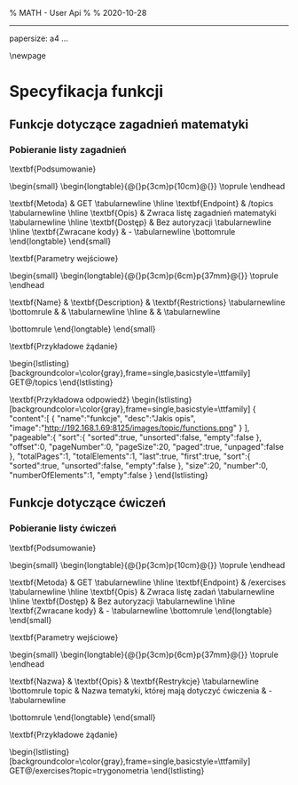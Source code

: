 % MATH - User Api
% 
% 2020-10-28

---
papersize: a4
...

\newpage


# Specyfikacja funkcji

## Funkcje dotyczące zagadnień matematyki

### Pobieranie listy zagadnień

\textbf{Podsumowanie}

\begin{small}
\begin{longtable}{@{}p{3cm}p{10cm}@{}}
\toprule
\endhead

\textbf{Metoda}					& GET										\tabularnewline \hline
\textbf{Endpoint}				& /topics									\tabularnewline \hline
\textbf{Opis}					& Zwraca listę zagadnień matematyki			\tabularnewline \hline
\textbf{Dostęp}					& Bez autoryzacji							\tabularnewline \hline
\textbf{Zwracane kody}	& -											\tabularnewline
\bottomrule
\end{longtable}
\end{small}
				
\textbf{Parametry wejściowe}

\begin{small}
\begin{longtable}{@{}p{3cm}p{6cm}p{37mm}@{}}
\toprule
\endhead

\textbf{Name} 		& \textbf{Description} 		& \textbf{Restrictions} 	\tabularnewline \bottomrule
				&  		&							\tabularnewline \hline
			& 			&							\tabularnewline

\bottomrule
\end{longtable}
\end{small}

\textbf{Przykładowe żądanie}

\begin{lstlisting}[backgroundcolor=\color{gray},frame=single,basicstyle=\ttfamily]
GET@/topics
\end{lstlisting}

\textbf{Przykładowa odpowiedź}
\begin{lstlisting}[backgroundcolor=\color{gray},frame=single,basicstyle=\ttfamily]
{
  "content":[
    {
      "name":"funkcje",
      "desc":"Jakis opis",
      "image":"http://192.168.1.69:8125/images/topic/functions.png"
    }
  ],
  "pageable":{
    "sort":{
      "sorted":true,
      "unsorted":false,
      "empty":false
    },
    "offset":0,
    "pageNumber":0,
    "pageSize":20,
    "paged":true,
    "unpaged":false
  },
  "totalPages":1,
  "totalElements":1,
  "last":true,
  "first":true,
  "sort":{
    "sorted":true,
    "unsorted":false,
    "empty":false
  },
  "size":20,
  "number":0,
  "numberOfElements":1,
  "empty":false
}
\end{lstlisting}

## Funkcje dotyczące ćwiczeń

### Pobieranie listy ćwiczeń

\textbf{Podsumowanie}

\begin{small}
\begin{longtable}{@{}p{3cm}p{10cm}@{}}
\toprule
\endhead

\textbf{Metoda}					& GET										\tabularnewline \hline
\textbf{Endpoint}				& /exercises									\tabularnewline \hline
\textbf{Opis}					& Zwraca listę zadań			\tabularnewline \hline
\textbf{Dostęp}					& Bez autoryzacji							\tabularnewline \hline
\textbf{Zwracane kody}	& -											\tabularnewline
\bottomrule
\end{longtable}
\end{small}
				
\textbf{Parametry wejściowe}

\begin{small}
\begin{longtable}{@{}p{3cm}p{6cm}p{37mm}@{}}
\toprule
\endhead

\textbf{Nazwa} 		& \textbf{Opis} 		& \textbf{Restrykcje} 	\tabularnewline \bottomrule
topic				&  Nazwa tematyki, której mają dotyczyć ćwiczenia		&			-				\tabularnewline
	

\bottomrule
\end{longtable}
\end{small}

\textbf{Przykładowe żądanie}

\begin{lstlisting}[backgroundcolor=\color{gray},frame=single,basicstyle=\ttfamily]
GET@/exercises?topic=trygonometria
\end{lstlisting}



